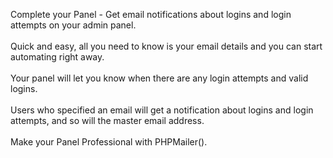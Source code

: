 Complete your Panel - Get email notifications about logins and login attempts on your admin panel.
<br><br>
Quick and easy, all you need to know is your email details and you can start automating right away.
<br><br>
Your panel will let you know when there are any login attempts and valid logins.
<br><br>
Users who specified an email will get a notification about logins and login attempts, and so will the master email address.
<br><br>
Make your Panel Professional with PHPMailer().
